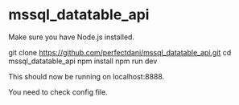 # mssql_datatable_api

Make sure you have Node.js installed.

git clone https://github.com/perfectdani/mssql_datatable_api.git
cd mssql_datatable_api
npm install
npm run dev

This should now be running on localhost:8888.

You need to check config file.
